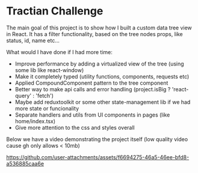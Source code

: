 # Tractian Challenge

The main goal of this project is to show how I built a custom data tree view in React.
It has a filter functionality, based on the tree nodes props, like status, id, name etc...


What would I have done if I had more time:
 - Improve performance by adding a virtualized view of the tree (using some lib like react-window)
 - Make it completely typed (utility functions, components, requests etc)
 - Applied CompoundComponent pattern to the tree component
 - Better way to make api calls and error handling (project.isBig ? 'react-query' : 'fetch')
 - Maybe add reduxtoolkit or some other state-management lib if we had more state or funcionality
 - Separate handlers and utils from UI components in pages (like home/index.tsx) 
 - Give more attention to the css and styles overall


Below we have a video demonstrating the project itself (low quality video cause gh only allows < 10mb)

https://github.com/user-attachments/assets/f6694275-46a5-46ee-bfd8-a536885caa6e

